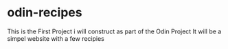 # odin-recipes
This is the First Project i will construct as part of the Odin Project
It will be a simpel website with a few recipies 
